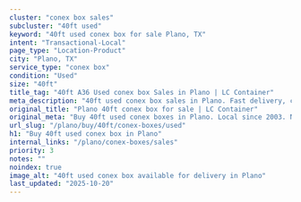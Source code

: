 ```yaml
---
cluster: "conex box sales"
subcluster: "40ft used"
keyword: "40ft used conex box for sale Plano, TX"
intent: "Transactional-Local"
page_type: "Location-Product"
city: "Plano, TX"
service_type: "conex box"
condition: "Used"
size: "40ft"
title_tag: "40ft A36 Used conex box Sales in Plano | LC Container"
meta_description: "40ft used conex box sales in Plano. Fast delivery, competitive pricing. Serving conex boxes area. Quote ID: ONP. Call (214) 524-4168 for your free quote today."
original_title: "Plano 40ft conex box for sale | LC Container"
original_meta: "Buy 40ft used conex boxes in Plano. Local since 2003. New & used inventory. Fast delivery. Get your free quote — call (214) 524-4168 today. LC Container — yo..."
url_slug: "/plano/buy/40ft/conex-boxes/used"
h1: "Buy 40ft used conex box in Plano"
internal_links: "/plano/conex-boxes/sales"
priority: 3
notes: ""
noindex: true
image_alt: "40ft used conex box available for delivery in Plano"
last_updated: "2025-10-20"
---
```


<!-- TODO: Add unique city/inventory copy, images, and internal links here. -->
